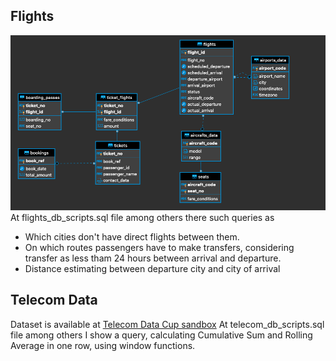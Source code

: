 ## Flights

![ER Diagram](https://github.com/elenatis/portfolio/blob/master/SQL/flights_db_ER_DIAGRAM.png)
At flights_db_scripts.sql file among others there such queries as 
* Which cities don't have direct flights between them.
* On which routes passengers have to make transfers, considering transfer as less tham 24 hours between arrival and departure.
* Distance estimating between departure city and  city of arrival

## Telecom Data
Dataset is available at [Telecom Data Cup sandbox](https://mlbootcamp.ru/ru/round/15/sandbox/)
At telecom_db_scripts.sql file among others I show a query, calculating Cumulative Sum and Rolling Average in one row, using window functions.
